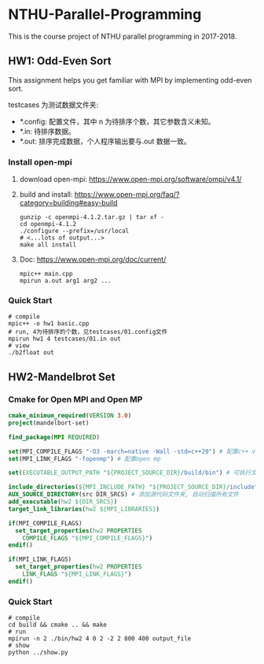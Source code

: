 # NTHU-Parallel-Programming

This is the course project of NTHU parallel programming in 2017-2018.

## HW1: Odd-Even Sort

This assignment helps you get familiar with MPI by implementing odd-even sort.

testcases 为测试数据文件夹:

- \*.config: 配置文件，其中 n 为待排序个数，其它参数含义未知。
- \*.in: 待排序数据。
- \*.out: 排序完成数据，个人程序输出要与.out 数据一致。

### Install open-mpi

1. download open-mpi: https://www.open-mpi.org/software/ompi/v4.1/

2. build and install: https://www.open-mpi.org/faq/?category=building#easy-build

   ```shell
   gunzip -c openmpi-4.1.2.tar.gz | tar xf -
   cd openmpi-4.1.2
   ./configure --prefix=/usr/local
   # <...lots of output...>
   make all install
   ```

3. Doc: https://www.open-mpi.org/doc/current/

   ```shell
   mpic++ main.cpp
   mpirun a.out arg1 arg2 ...
   ```

### Quick Start

```shell
# compile
mpic++ -o hw1 basic.cpp
# run, 4为待排序的个数，见testcases/01.config文件
mpirun hw1 4 testcases/01.in out
# view
./b2float out
```

## HW2-Mandelbrot Set

### Cmake for Open MPI and Open MP

```cmake
cmake_minimum_required(VERSION 3.0)
project(mandelbort-set)

find_package(MPI REQUIRED)

set(MPI_COMPILE_FLAGS "-O3 -march=native -Wall -std=c++20") # 配置c++ version
set(MPI_LINK_FLAGS "-fopenmp") # 配置open mp

set(EXECUTABLE_OUTPUT_PATH "${PROJECT_SOURCE_DIR}/build/bin") # 可执行文件输出目录

include_directories(${MPI_INCLUDE_PATH} "${PROJECT_SOURCE_DIR}/include")
AUX_SOURCE_DIRECTORY(src DIR_SRCS) # 添加源代码文件夹, 自动扫描所有文件
add_executable(hw2 ${DIR_SRCS})
target_link_libraries(hw2 ${MPI_LIBRARIES})

if(MPI_COMPILE_FLAGS)
  set_target_properties(hw2 PROPERTIES
    COMPILE_FLAGS "${MPI_COMPILE_FLAGS}")
endif()

if(MPI_LINK_FLAGS)
  set_target_properties(hw2 PROPERTIES
    LINK_FLAGS "${MPI_LINK_FLAGS}")
endif()
```

### Quick Start

```shell
# compile
cd build && cmake .. && make
# run
mpirun -n 2 ./bin/hw2 4 0 2 -2 2 800 400 output_file
# show
python ../show.py
```
